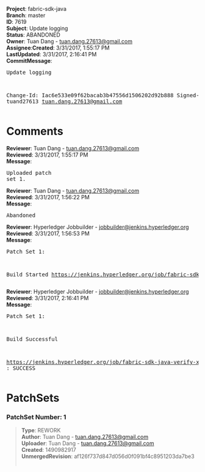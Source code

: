 <strong>Project</strong>: fabric-sdk-java</br><strong>Branch</strong>: master<br><strong>ID</strong>: 7619<br><strong>Subject</strong>: Update logging<br><strong>Status</strong>: ABANDONED<br><strong>Owner</strong>: Tuan Dang - tuan.dang.27613@gmail.com<br><strong>Assignee</strong>:<strong>Created</strong>: 3/31/2017, 1:55:17 PM<br><strong>LastUpdated</strong>: 3/31/2017, 2:16:41 PM<br><strong>CommitMessage</strong>:<br><pre>Update logging

Change-Id: Iac6e533e09f62bacab3b47556d1506202d92b888
Signed-off-by: tuand27613 <tuan.dang.27613@gmail.com>
</pre><h1>Comments</h1><strong>Reviewer</strong>: Tuan Dang - tuan.dang.27613@gmail.com<br><strong>Reviewed</strong>: 3/31/2017, 1:55:17 PM<br><strong>Message</strong>: <pre>Uploaded patch set 1.</pre><strong>Reviewer</strong>: Tuan Dang - tuan.dang.27613@gmail.com<br><strong>Reviewed</strong>: 3/31/2017, 1:56:22 PM<br><strong>Message</strong>: <pre>Abandoned</pre><strong>Reviewer</strong>: Hyperledger Jobbuilder - jobbuilder@jenkins.hyperledger.org<br><strong>Reviewed</strong>: 3/31/2017, 1:56:53 PM<br><strong>Message</strong>: <pre>Patch Set 1:

Build Started https://jenkins.hyperledger.org/job/fabric-sdk-java-verify-x86_64/419/</pre><strong>Reviewer</strong>: Hyperledger Jobbuilder - jobbuilder@jenkins.hyperledger.org<br><strong>Reviewed</strong>: 3/31/2017, 2:16:41 PM<br><strong>Message</strong>: <pre>Patch Set 1:

Build Successful 

https://jenkins.hyperledger.org/job/fabric-sdk-java-verify-x86_64/419/ : SUCCESS</pre><h1>PatchSets</h1><h3>PatchSet Number: 1</h3><blockquote><strong>Type</strong>: REWORK<br><strong>Author</strong>: Tuan Dang - tuan.dang.27613@gmail.com<br><strong>Uploader</strong>: Tuan Dang - tuan.dang.27613@gmail.com<br><strong>Created</strong>: 1490982917<br><strong>UnmergedRevision</strong>: af126f737d847d056d0f091bf4c8951203da7be3<br><br></blockquote>